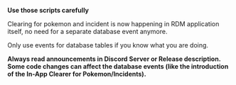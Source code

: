 **Use those scripts carefully**

Clearing for pokemon and incident is now happening in RDM application itself, no need for a separate database event anymore.

Only use events for database tables if you know what you are doing.

**Always read announcements in Discord Server or Release description. Some code changes can affect the database events (like the introduction of the In-App Clearer for Pokemon/Incidents).**
